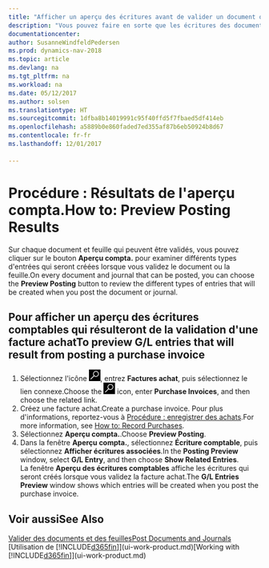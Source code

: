 ```yaml
---
title: "Afficher un aperçu des écritures avant de valider un document ou une feuille"
description: "Vous pouvez faire en sorte que les écritures des documents et des feuilles soient précises avant de les valider en comptabilité."
documentationcenter: 
author: SusanneWindfeldPedersen
ms.prod: dynamics-nav-2018
ms.topic: article
ms.devlang: na
ms.tgt_pltfrm: na
ms.workload: na
ms.date: 05/12/2017
ms.author: solsen
ms.translationtype: HT
ms.sourcegitcommit: 1dfba8b14019991c95f40ffd5f7fbaed5df414eb
ms.openlocfilehash: a5889b0e860faded7ed355af87b6eb50924b8d67
ms.contentlocale: fr-fr
ms.lasthandoff: 12/01/2017

---
```

# <a name="how-to-preview-posting-results"></a><span data-ttu-id="5a9cc-103">Procédure : Résultats de l'aperçu compta.</span><span class="sxs-lookup"><span data-stu-id="5a9cc-103">How to: Preview Posting Results</span></span>
<span data-ttu-id="5a9cc-104">Sur chaque document et feuille qui peuvent être validés, vous pouvez cliquer sur le bouton **Aperçu compta.** pour examiner différents types d'entrées qui seront créées lorsque vous validez le document ou la feuille.</span><span class="sxs-lookup"><span data-stu-id="5a9cc-104">On every document and journal that can be posted, you can choose the **Preview Posting** button to review the different types of entries that will be created when you post the document or journal.</span></span>

## <a name="to-preview-gl-entries-that-will-result-from-posting-a-purchase-invoice"></a><span data-ttu-id="5a9cc-105">Pour afficher un aperçu des écritures comptables qui résulteront de la validation d'une facture achat</span><span class="sxs-lookup"><span data-stu-id="5a9cc-105">To preview G/L entries that will result from posting a purchase invoice</span></span>
1. <span data-ttu-id="5a9cc-106">Sélectionnez l'icône ![Page ou état pour la recherche](media/ui-search/search_small.png "Page ou état pour la recherche"), entrez **Factures achat**, puis sélectionnez le lien connexe.</span><span class="sxs-lookup"><span data-stu-id="5a9cc-106">Choose the ![Search for Page or Report](media/ui-search/search_small.png "Search for Page or Report icon") icon, enter **Purchase Invoices**, and then choose the related link.</span></span>
2. <span data-ttu-id="5a9cc-107">Créez une facture achat.</span><span class="sxs-lookup"><span data-stu-id="5a9cc-107">Create a purchase invoice.</span></span> <span data-ttu-id="5a9cc-108">Pour plus d'informations, reportez-vous à [Procédure : enregistrer des achats](purchasing-how-record-purchases.md).</span><span class="sxs-lookup"><span data-stu-id="5a9cc-108">For more information, see [How to: Record Purchases](purchasing-how-record-purchases.md).</span></span>
3. <span data-ttu-id="5a9cc-109">Sélectionnez **Aperçu compta.**.</span><span class="sxs-lookup"><span data-stu-id="5a9cc-109">Choose **Preview Posting**.</span></span>
4. <span data-ttu-id="5a9cc-110">Dans la fenêtre **Aperçu compta.**, sélectionnez **Écriture comptable**, puis sélectionnez **Afficher écritures associées**.</span><span class="sxs-lookup"><span data-stu-id="5a9cc-110">In the **Posting Preview** window, select **G/L Entry**, and then choose **Show Related Entries**.</span></span>  
   <span data-ttu-id="5a9cc-111">La fenêtre **Aperçu des écritures comptables** affiche les écritures qui seront créés lorsque vous validez la facture achat.</span><span class="sxs-lookup"><span data-stu-id="5a9cc-111">The **G/L Entries Preview** window shows which entries will be created when you post the purchase invoice.</span></span>

## <a name="see-also"></a><span data-ttu-id="5a9cc-112">Voir aussi</span><span class="sxs-lookup"><span data-stu-id="5a9cc-112">See Also</span></span>
[<span data-ttu-id="5a9cc-113">Valider des documents et des feuilles</span><span class="sxs-lookup"><span data-stu-id="5a9cc-113">Post Documents and Journals</span></span>](ui-post-documents-journals.md)  
<span data-ttu-id="5a9cc-114">[Utilisation de [!INCLUDE[d365fin](includes/d365fin_md.md)]](ui-work-product.md)</span><span class="sxs-lookup"><span data-stu-id="5a9cc-114">[Working with [!INCLUDE[d365fin](includes/d365fin_md.md)]](ui-work-product.md)</span></span>


